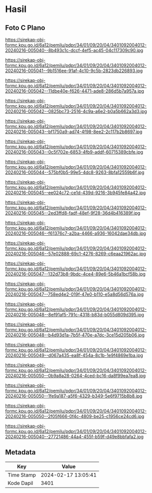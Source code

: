 # Hasil

## Foto C Plano

https://sirekap-obj-formc.kpu.go.id/6a12/pemilu/pdpr/34/01/09/20/04/3401092004012-20240216-005040--8b493c1c-dccf-4ef5-ac45-04c117309c90.jpg

https://sirekap-obj-formc.kpu.go.id/6a12/pemilu/pdpr/34/01/09/20/04/3401092004012-20240216-005041--9b1516ee-91af-4c10-9c5b-2823db226893.jpg

https://sirekap-obj-formc.kpu.go.id/6a12/pemilu/pdpr/34/01/09/20/04/3401092004012-20240216-005042--11dbe40e-f626-4471-ade8-286d5b7a957a.jpg

https://sirekap-obj-formc.kpu.go.id/6a12/pemilu/pdpr/34/01/09/20/04/3401092004012-20240216-005042--0825bc73-2516-4c9a-a6e2-b0a5b662a3d3.jpg

https://sirekap-obj-formc.kpu.go.id/6a12/pemilu/pdpr/34/01/09/20/04/3401092004012-20240216-005043--bf1750a9-ad74-4f98-8ee2-2c117b2b8697.jpg

https://sirekap-obj-formc.kpu.go.id/6a12/pemilu/pdpr/34/01/09/20/04/3401092004012-20240216-005043--0c5f702e-6853-4fb9-addf-60715389cbfe.jpg

https://sirekap-obj-formc.kpu.go.id/6a12/pemilu/pdpr/34/01/09/20/04/3401092004012-20240216-005044--575bf0b5-99e5-4dc8-9263-8bfa12559b6f.jpg

https://sirekap-obj-formc.kpu.go.id/6a12/pemilu/pdpr/34/01/09/20/04/3401092004012-20240216-005045--ee024c72-ce1d-439d-9216-3b945fe84a42.jpg

https://sirekap-obj-formc.kpu.go.id/6a12/pemilu/pdpr/34/01/09/20/04/3401092004012-20240216-005045--2ed3ffd8-fadf-48ef-9f28-36d4b416389f.jpg

https://sirekap-obj-formc.kpu.go.id/6a12/pemilu/pdpr/34/01/09/20/04/3401092004012-20240216-005046--f61376c7-a2ba-4466-a936-16042dae34db.jpg

https://sirekap-obj-formc.kpu.go.id/6a12/pemilu/pdpr/34/01/09/20/04/3401092004012-20240216-005046--57e02888-69c1-4276-8269-c6eaa21962ac.jpg

https://sirekap-obj-formc.kpu.go.id/6a12/pemilu/pdpr/34/01/09/20/04/3401092004012-20240216-005047--132d73b8-9bdc-4ce4-89e6-5b46a1bcf58b.jpg

https://sirekap-obj-formc.kpu.go.id/6a12/pemilu/pdpr/34/01/09/20/04/3401092004012-20240216-005047--758ed4e2-019f-47e0-b110-e5a8d56d576a.jpg

https://sirekap-obj-formc.kpu.go.id/6a12/pemilu/pdpr/34/01/09/20/04/3401092004012-20240216-005048--8ef91af5-791c-4318-b83d-b055d809d395.jpg

https://sirekap-obj-formc.kpu.go.id/6a12/pemilu/pdpr/34/01/09/20/04/3401092004012-20240216-005048--b4d93d1a-7b5f-470e-a7dc-3ce15d205b06.jpg

https://sirekap-obj-formc.kpu.go.id/6a12/pemilu/pdpr/34/01/09/20/04/3401092004012-20240216-005049--d067a435-ea8f-454a-8c1b-1e9f4869e1ba.jpg

https://sirekap-obj-formc.kpu.go.id/6a12/pemilu/pdpr/34/01/09/20/04/3401092004012-20240216-005050--0b9a8a28-0264-4ced-bc16-da8f99ea7ea8.jpg

https://sirekap-obj-formc.kpu.go.id/6a12/pemilu/pdpr/34/01/09/20/04/3401092004012-20240216-005050--1fe9a187-a5f6-4329-b349-5e6f9715b8b8.jpg

https://sirekap-obj-formc.kpu.go.id/6a12/pemilu/pdpr/34/01/09/20/04/3401092004012-20240216-005050--2f05f666-0f4c-4809-be25-c1956ce24cd6.jpg

https://sirekap-obj-formc.kpu.go.id/6a12/pemilu/pdpr/34/01/09/20/04/3401092004012-20240216-005040--27721486-44a4-455f-b59f-d49e8bbfafa2.jpg


## Metadata

| Key        | Value               |
| ---------- | ------------------- |
| Time Stamp | 2024-02-17 13:05:41 |
| Kode Dapil | 3401                |



